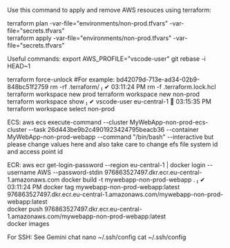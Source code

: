 Use this command to apply and remove AWS resouces using terraform:

terraform plan -var-file="environments/non-prod.tfvars" -var-file="secrets.tfvars"  
terraform apply -var-file="environments/non-prod.tfvars" -var-file="secrets.tfvars"  

Useful commands:
export AWS_PROFILE="vscode-user" 
git rebase -i HEAD~1
   
terraform force-unlock <LockID> #For example: bd42079d-713e-ad34-02b9-848bc51f2759 
rm -rf .terraform/                                                                                                                                     ✔  03:11:24 PM 
rm -f .terraform.lock.hcl
terraform workspace new prod
terraform workspace new non-prod   
terraform workspace show                                                                                             ✔  vscode-user eu-central-1   03:15:35 PM 
terraform workspace select non-prod  

ECS:
aws ecs execute-command --cluster MyWebApp-non-prod-ecs-cluster --task 26d443be9b2c4901923424795beacb36 --container MyWebApp-non-prod-webapp --command "/bin/bash" --interactive but please change values here and also take care to change efs file system id and access point id

ECR:
aws ecr get-login-password --region eu-central-1 | docker login --username AWS --password-stdin 976863527497.dkr.ecr.eu-central-1.amazonaws.com
docker build -t mywebapp-non-prod-webapp .                                                                                                             ✔  03:11:24 PM 
docker tag mywebapp-non-prod-webapp:latest 976863527497.dkr.ecr.eu-central-1.amazonaws.com/mywebapp-non-prod-webapp:latest   
docker push 976863527497.dkr.ecr.eu-central-1.amazonaws.com/mywebapp-non-prod-webapp:latest      
docker images

For SSH: See Gemini chat
nano ~/.ssh/config 
cat ~/.ssh/config

